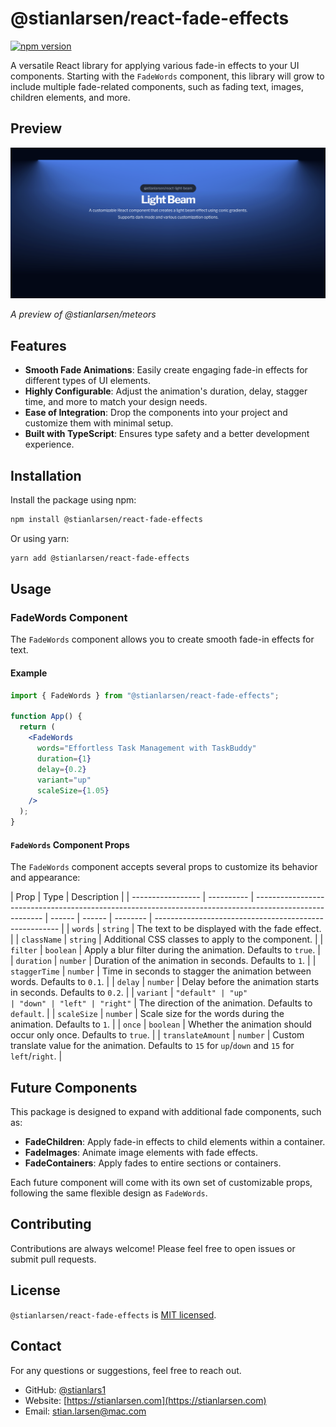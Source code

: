 # @stianlarsen/react-fade-effects

[![npm version](https://badge.fury.io/js/%40stianlarsen%2Fmeteors.svg)](https://badge.fury.io/js/%40stianlarsen%2Fmeteors)

A versatile React library for applying various fade-in effects to your UI components. Starting with the `FadeWords` component, this library will grow to include multiple fade-related components, such as fading text, images, children elements, and more.

## Preview

![LightBeam Component](https://github.com/Stianlars1/react-light-beam/blob/5422cdc60ae7ab6b52d644d452646bec7212f76f/lightBeam.png)

_A preview of @stianlarsen/meteors_

## Features

- **Smooth Fade Animations**: Easily create engaging fade-in effects for different types of UI elements.
- **Highly Configurable**: Adjust the animation's duration, delay, stagger time, and more to match your design needs.
- **Ease of Integration**: Drop the components into your project and customize them with minimal setup.
- **Built with TypeScript**: Ensures type safety and a better development experience.

## Installation

Install the package using npm:

```bash
npm install @stianlarsen/react-fade-effects
```

Or using yarn:

```bash
yarn add @stianlarsen/react-fade-effects
```

## Usage

### FadeWords Component

The `FadeWords` component allows you to create smooth fade-in effects for text.

#### Example

```jsx
import { FadeWords } from "@stianlarsen/react-fade-effects";

function App() {
  return (
    <FadeWords
      words="Effortless Task Management with TaskBuddy"
      duration={1}
      delay={0.2}
      variant="up"
      scaleSize={1.05}
    />
  );
}
```

#### `FadeWords` Component Props

The `FadeWords` component accepts several props to customize its behavior and appearance:

| Prop              | Type       | Description                                                                                             |
| ----------------- | ---------- | ------------------------------------------------------------------------------------------------------- | ------ | ------ | -------- | ------------------------------------------------------ |
| `words`           | `string`   | The text to be displayed with the fade effect.                                                          |
| `className`       | `string`   | Additional CSS classes to apply to the component.                                                       |
| `filter`          | `boolean`  | Apply a blur filter during the animation. Defaults to `true`.                                           |
| `duration`        | `number`   | Duration of the animation in seconds. Defaults to `1`.                                                  |
| `staggerTime`     | `number`   | Time in seconds to stagger the animation between words. Defaults to `0.1`.                              |
| `delay`           | `number`   | Delay before the animation starts in seconds. Defaults to `0.2`.                                        |
| `variant`         | `"default" | "up"                                                                                                    | "down" | "left" | "right"` | The direction of the animation. Defaults to `default`. |
| `scaleSize`       | `number`   | Scale size for the words during the animation. Defaults to `1`.                                         |
| `once`            | `boolean`  | Whether the animation should occur only once. Defaults to `true`.                                       |
| `translateAmount` | `number`   | Custom translate value for the animation. Defaults to `15` for `up`/`down` and `15` for `left`/`right`. |

## Future Components

This package is designed to expand with additional fade components, such as:

- **FadeChildren**: Apply fade-in effects to child elements within a container.
- **FadeImages**: Animate image elements with fade effects.
- **FadeContainers**: Apply fades to entire sections or containers.

Each future component will come with its own set of customizable props, following the same flexible design as `FadeWords`.

## Contributing

Contributions are always welcome! Please feel free to open issues or submit pull requests.

## License

`@stianlarsen/react-fade-effects` is [MIT licensed](./LICENSE).

## Contact

For any questions or suggestions, feel free to reach out.

- GitHub: [@stianlars1](https://github.com/stianlars1)
- Website: [https://stianlarsen.com](https://stianlarsen.com)
- Email: [stian.larsen@mac.com](mailto:stian.larsen@mac.com)
